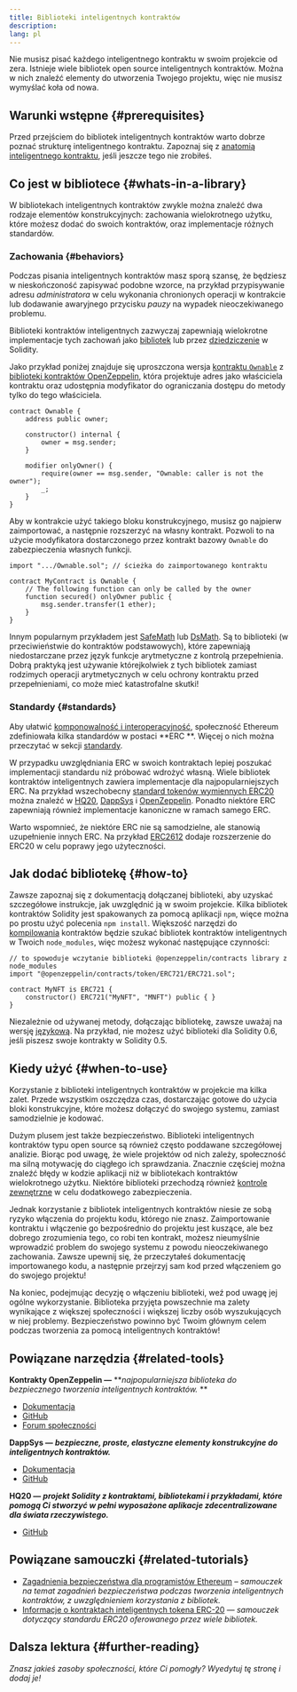 ```yaml
---
title: Biblioteki inteligentnych kontraktów
description:
lang: pl
---
```


Nie musisz pisać każdego inteligentnego kontraktu w swoim projekcie od zera. Istnieje wiele bibliotek open source inteligentnych kontraktów. Można w nich znaleźć elementy do utworzenia Twojego projektu, więc nie musisz wymyślać koła od nowa.

## Warunki wstępne \{#prerequisites}

Przed przejściem do bibliotek inteligentnych kontraktów warto dobrze poznać strukturę inteligentnego kontraktu. Zapoznaj się z [anatomią inteligentnego kontraktu](/developers/docs/smart-contracts/anatomy/), jeśli jeszcze tego nie zrobiłeś.

## Co jest w bibliotece \{#whats-in-a-library}

W bibliotekach inteligentnych kontraktów zwykle można znaleźć dwa rodzaje elementów konstrukcyjnych: zachowania wielokrotnego użytku, które możesz dodać do swoich kontraktów, oraz implementacje różnych standardów.

### Zachowania \{#behaviors}

Podczas pisania inteligentnych kontraktów masz sporą szansę, że będziesz w nieskończoność zapisywać podobne wzorce, na przykład przypisywanie adresu _administratora_ w celu wykonania chronionych operacji w kontrakcie lub dodawanie awaryjnego przycisku _pauzy_ na wypadek nieoczekiwanego problemu.

Biblioteki kontraktów inteligentnych zazwyczaj zapewniają wielokrotne implementacje tych zachowań jako [bibliotek](https://solidity.readthedocs.io/en/v0.7.2/contracts.html#libraries) lub przez [dziedziczenie](https://solidity.readthedocs.io/en/v0.7.2/contracts.html#inheritance) w Solidity.

Jako przykład poniżej znajduje się uproszczona wersja [kontraktu `Ownable`](https://github.com/OpenZeppelin/openzeppelin-contracts/blob/v3.2.0/contracts/access/Ownable.sol) z [biblioteki kontraktów OpenZeppelin](https://github.com/OpenZeppelin/openzeppelin-contracts), która projektuje adres jako właściciela kontraktu oraz udostępnia modyfikator do ograniczania dostępu do metody tylko do tego właściciela.

```solidity
contract Ownable {
    address public owner;

    constructor() internal {
        owner = msg.sender;
    }

    modifier onlyOwner() {
        require(owner == msg.sender, "Ownable: caller is not the owner");
        _;
    }
}
```

Aby w kontrakcie użyć takiego bloku konstrukcyjnego, musisz go najpierw zaimportować, a następnie rozszerzyć na własny kontrakt. Pozwoli to na użycie modyfikatora dostarczonego przez kontrakt bazowy `Ownable` do zabezpieczenia własnych funkcji.

```solidity
import ".../Ownable.sol"; // ścieżka do zaimportowanego kontraktu

contract MyContract is Ownable {
    // The following function can only be called by the owner
    function secured() onlyOwner public {
        msg.sender.transfer(1 ether);
    }
}
```

Innym popularnym przykładem jest [SafeMath](https://docs.openzeppelin.com/contracts/3.x/utilities#math) lub [DsMath](https://dappsys.readthedocs.io/en/latest/ds_math.html). Są to biblioteki (w przeciwieństwie do kontraktów podstawowych), które zapewniają niedostarczane przez język funkcje arytmetyczne z kontrolą przepełnienia. Dobrą praktyką jest używanie którejkolwiek z tych bibliotek zamiast rodzimych operacji arytmetycznych w celu ochrony kontraktu przed przepełnieniami, co może mieć katastrofalne skutki!

### Standardy \{#standards}

Aby ułatwić [komponowalność i interoperacyjność](/developers/docs/smart-contracts/composability/), społeczność Ethereum zdefiniowała kilka standardów w postaci **ERC **. Więcej o nich można przeczytać w sekcji [standardy](/developers/docs/standards/).

W przypadku uwzględniania ERC w swoich kontraktach lepiej poszukać implementacji standardu niż próbować wdrożyć własną. Wiele bibliotek kontraktów inteligentnych zawiera implementacje dla najpopularniejszych ERC. Na przykład wszechobecny [standard tokenów wymiennych ERC20](/developers/tutorials/understand-the-erc-20-token-smart-contract/) można znaleźć w [HQ20](https://github.com/HQ20/contracts/blob/master/contracts/token/README.md), [DappSys](https://github.com/dapphub/ds-token/) i [OpenZeppelin](https://docs.openzeppelin.com/contracts/3.x/erc20). Ponadto niektóre ERC zapewniają również implementacje kanoniczne w ramach samego ERC.

Warto wspomnieć, że niektóre ERC nie są samodzielne, ale stanowią uzupełnienie innych ERC. Na przykład [ERC2612](https://eips.ethereum.org/EIPS/eip-2612) dodaje rozszerzenie do ERC20 w celu poprawy jego użyteczności.

## Jak dodać bibliotekę \{#how-to}

Zawsze zapoznaj się z dokumentacją dołączanej biblioteki, aby uzyskać szczegółowe instrukcje, jak uwzględnić ją w swoim projekcie. Kilka bibliotek kontraktów Solidity jest spakowanych za pomocą aplikacji `npm`, więce można po prostu użyć polecenia `npm install`. Większość narzędzi do [kompilowania](/developers/docs/smart-contracts/compiling/) kontraktów będzie szukać bibliotek kontraktów inteligentnych w Twoich `node_modules`, więc możesz wykonać następujące czynności:

```solidity
// to spowoduje wczytanie biblioteki @openzeppelin/contracts library z node_modules
import "@openzeppelin/contracts/token/ERC721/ERC721.sol";

contract MyNFT is ERC721 {
    constructor() ERC721("MyNFT", "MNFT") public { }
}
```

Niezależnie od używanej metody, dołączając bibliotekę, zawsze uważaj na wersję [językową](/developers/docs/smart-contracts/languages/). Na przykład, nie możesz użyć biblioteki dla Solidity 0.6, jeśli piszesz swoje kontrakty w Solidity 0.5.

## Kiedy użyć \{#when-to-use}

Korzystanie z biblioteki inteligentnych kontraktów w projekcie ma kilka zalet. Przede wszystkim oszczędza czas, dostarczając gotowe do użycia bloki konstrukcyjne, które możesz dołączyć do swojego systemu, zamiast samodzielnie je kodować.

Dużym plusem jest także bezpieczeństwo. Biblioteki inteligentnych kontraktów typu open source są również często poddawane szczegółowej analizie. Biorąc pod uwagę, że wiele projektów od nich zależy, społeczność ma silną motywację do ciągłego ich sprawdzania. Znacznie częściej można znaleźć błędy w kodzie aplikacji niż w bibliotekach kontraktów wielokrotnego użytku. Niektóre biblioteki przechodzą również [kontrole zewnętrzne](https://github.com/OpenZeppelin/openzeppelin-contracts/tree/master/audit) w celu dodatkowego zabezpieczenia.

Jednak korzystanie z bibliotek inteligentnych kontraktów niesie ze sobą ryzyko włączenia do projektu kodu, którego nie znasz. Zaimportowanie kontraktu i włączenie go bezpośrednio do projektu jest kuszące, ale bez dobrego zrozumienia tego, co robi ten kontrakt, możesz nieumyślnie wprowadzić problem do swojego systemu z powodu nieoczekiwanego zachowania. Zawsze upewnij się, że przeczytałeś dokumentację importowanego kodu, a następnie przejrzyj sam kod przed włączeniem go do swojego projektu!

Na koniec, podejmując decyzję o włączeniu biblioteki, weź pod uwagę jej ogólne wykorzystanie. Biblioteka przyjęta powszechnie ma zalety wynikające z większej społeczności i większej liczby osób wyszukujących w niej problemy. Bezpieczeństwo powinno być Twoim głównym celem podczas tworzenia za pomocą inteligentnych kontraktów!

## Powiązane narzędzia \{#related-tools}

**Kontrakty OpenZeppelin —** **_najpopularniejsza biblioteka do bezpiecznego tworzenia inteligentnych kontraktów._ **

- [Dokumentacja](https://docs.openzeppelin.com/contracts/)
- [GitHub](https://github.com/OpenZeppelin/openzeppelin-contracts)
- [Forum społeczności](https://forum.openzeppelin.com/c/general/16)

**DappSys —** **_bezpieczne, proste, elastyczne elementy konstrukcyjne do inteligentnych kontraktów._**

- [Dokumentacja](https://dappsys.readthedocs.io/)
- [GitHub](https://github.com/dapphub/dappsys)

**HQ20 —** **_projekt Solidity z kontraktami, bibliotekami i przykładami, które pomogą Ci stworzyć w pełni wyposażone aplikacje zdecentralizowane dla świata rzeczywistego._**

- [GitHub](https://github.com/HQ20/contracts)

## Powiązane samouczki \{#related-tutorials}

- [Zagadnienia bezpieczeństwa dla programistów Ethereum](/developers/docs/smart-contracts/security/) _– samouczek na temat zagadnień bezpieczeństwa podczas tworzenia inteligentnych kontraktów, z uwzględnieniem korzystania z bibliotek._
- [Informacje o kontraktach inteligentnych tokena ERC-20](/developers/tutorials/understand-the-erc-20-token-smart-contract/) _— samouczek dotyczący standardu ERC20 oferowanego przez wiele bibliotek._

## Dalsza lektura \{#further-reading}

_Znasz jakieś zasoby społeczności, które Ci pomogły? Wyedytuj tę stronę i dodaj je!_
